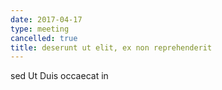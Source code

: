```yaml
---
date: 2017-04-17
type: meeting
cancelled: true
title: deserunt ut elit, ex non reprehenderit
---
```

sed Ut Duis occaecat in